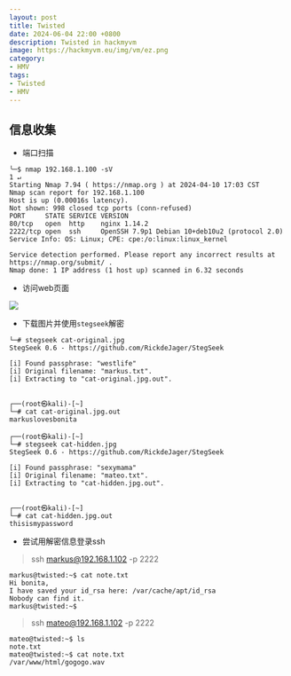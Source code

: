 ```yaml
---
layout: post
title: Twisted
date: 2024-06-04 22:00 +0800
description: Twisted in hackmyvm 
image: https://hackmyvm.eu/img/vm/ez.png
category:
- HMV
tags:
- Twisted
- HMV
---
```


## 信息收集
* 端口扫描

```shell
╰─$ nmap 192.168.1.100 -sV                                                                                     1 ↵
Starting Nmap 7.94 ( https://nmap.org ) at 2024-04-10 17:03 CST
Nmap scan report for 192.168.1.100
Host is up (0.00016s latency).
Not shown: 998 closed tcp ports (conn-refused)
PORT     STATE SERVICE VERSION
80/tcp   open  http    nginx 1.14.2
2222/tcp open  ssh     OpenSSH 7.9p1 Debian 10+deb10u2 (protocol 2.0)
Service Info: OS: Linux; CPE: cpe:/o:linux:linux_kernel

Service detection performed. Please report any incorrect results at https://nmap.org/submit/ .
Nmap done: 1 IP address (1 host up) scanned in 6.32 seconds
```

* 访问web页面

![](https://s2.loli.net/2024/06/04/mkfSxJXaweNivGA.jpg)

* 下载图片并使用`stegseek`解密

```shell
└─# stegseek cat-original.jpg
StegSeek 0.6 - https://github.com/RickdeJager/StegSeek

[i] Found passphrase: "westlife"
[i] Original filename: "markus.txt".
[i] Extracting to "cat-original.jpg.out".


┌──(root㉿kali)-[~]
└─# cat cat-original.jpg.out
markuslovesbonita

┌──(root㉿kali)-[~]
└─# stegseek cat-hidden.jpg
StegSeek 0.6 - https://github.com/RickdeJager/StegSeek

[i] Found passphrase: "sexymama"
[i] Original filename: "mateo.txt".
[i] Extracting to "cat-hidden.jpg.out".


┌──(root㉿kali)-[~]
└─# cat cat-hidden.jpg.out
thisismypassword
```
* 尝试用解密信息登录ssh

> ssh markus@192.168.1.102 -p 2222

```shell
markus@twisted:~$ cat note.txt
Hi bonita,
I have saved your id_rsa here: /var/cache/apt/id_rsa
Nobody can find it.
markus@twisted:~$
```
> ssh mateo@192.168.1.102 -p 2222

```shell
mateo@twisted:~$ ls
note.txt
mateo@twisted:~$ cat note.txt
/var/www/html/gogogo.wav
```
